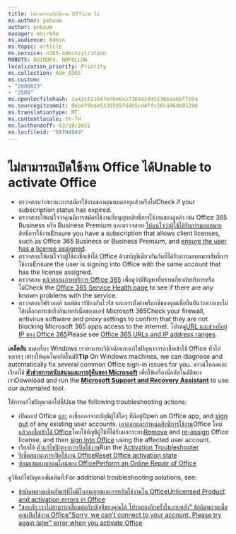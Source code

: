 ```yaml
---
title: ไม่สามารถเปิดใช้งาน Office ได้
ms.author: pebaum
author: pebaum
manager: mnirkhe
ms.audience: Admin
ms.topic: article
ms.service: o365-administration
ROBOTS: NOINDEX, NOFOLLOW
localization_priority: Priority
ms.collection: Adm_O365
ms.custom:
- "2000023"
- "3509"
ms.openlocfilehash: 3a42c221047e7be6a173694cd45136baa6bff39a
ms.sourcegitcommit: 0eb4f9bde53395b5fd4b5cd4ffc56ca96db91298
ms.translationtype: MT
ms.contentlocale: th-TH
ms.lasthandoff: 03/10/2021
ms.locfileid: "50704949"
---
```

# <a name="unable-to-activate-office"></a><span data-ttu-id="62523-102">ไม่สามารถเปิดใช้งาน Office ได้</span><span class="sxs-lookup"><span data-stu-id="62523-102">Unable to activate Office</span></span>

- <span data-ttu-id="62523-103">ตรวจสอบว่าสถานะการสมัครใช้งานของคุณหมดอายุแล้วหรือไม่</span><span class="sxs-lookup"><span data-stu-id="62523-103">Check if your subscription status has expired.</span></span>
- <span data-ttu-id="62523-104">ตรวจสอบให้แน่ใจว่าคุณมีการสมัครใช้งานที่อนุญาตสิทธิ์การใช้งานของลูกค้า เช่น Office 365 Business หรือ Business Premium และตรวจสอบ [ให้แน่ใจว่าผู้ใช้ได้รับการมอบหมาย](https://docs.microsoft.com/microsoft-365/admin/manage/assign-licenses-to-users?view=o365-worldwide)สิทธิ์การใช้งาน</span><span class="sxs-lookup"><span data-stu-id="62523-104">Ensure you have a subscription that allows client licenses, such as Office 365 Business or Business Premium, and [ensure the user has a license assigned](https://docs.microsoft.com/microsoft-365/admin/manage/assign-licenses-to-users?view=o365-worldwide).</span></span>
- <span data-ttu-id="62523-105">ตรวจสอบให้แน่ใจว่าผู้ใช้ลงชื่อเข้าใช้ Office ด้วยบัญชีเดียวกันกับที่ได้รับการมอบหมายสิทธิ์การใช้งาน</span><span class="sxs-lookup"><span data-stu-id="62523-105">Ensure the user is signing into Office with the same account that has the license assigned.</span></span>
- <span data-ttu-id="62523-106">ตรวจสอบ [หน้าสถานภาพบริการ Office 365](https://docs.microsoft.com/office365/enterprise/view-service-health) เพื่อดูว่ามีปัญหาที่ทราบเกี่ยวกับบริการหรือไม่</span><span class="sxs-lookup"><span data-stu-id="62523-106">Check the [Office 365 Service Health page](https://docs.microsoft.com/office365/enterprise/view-service-health) to see if there are any known problems with the service.</span></span>
- <span data-ttu-id="62523-107">ตรวจสอบไฟร์วอลล์ ซอฟต์แวร์ป้องกันไวรัส และการตั้งค่าพร็อกซีของคุณเพื่อยืนยันว่าพวกเขาไม่ได้บล็อกการเข้าถึงอินเทอร์เน็ตของแอป Microsoft 365</span><span class="sxs-lookup"><span data-stu-id="62523-107">Check your firewall, antivirus software and proxy settings to confirm that they are not blocking Microsoft 365 apps access to the internet.</span></span> <span data-ttu-id="62523-108">โปรดดู[URL และช่วงที่อยู่ IP ของ Office 365](https://docs.microsoft.com/office365/enterprise/urls-and-ip-address-ranges "URL และช่วงที่อยู่ IP ของ Office 365")</span><span class="sxs-lookup"><span data-stu-id="62523-108">Please see [Office 365 URLs and IP address ranges](https://docs.microsoft.com/office365/enterprise/urls-and-ip-address-ranges "Office 365 URLs and IP address ranges").</span></span>

<span data-ttu-id="62523-109">**เคล็ดลับ** บนเครื่อง Windows เราสามารถวินิจฉัยและแก้ไขปัญหาการลงชื่อเข้าใช้ Office ทั่วไปหลายๆ อย่างให้คุณโดยอัตโนมัติ</span><span class="sxs-lookup"><span data-stu-id="62523-109">**Tip** On Windows machines, we can diagnose and automatically fix several common Office sign-in issues for you.</span></span> <span data-ttu-id="62523-110">ดาวน์โหลดและเรียกใช้  **[ตัวช่วยการสนับสนุนและการกู้คืนของ Microsoft](https://aka.ms/SaRA-OfficeSignInScenario)** เพื่อใช้เครื่องมืออัตโนมัติของเรา</span><span class="sxs-lookup"><span data-stu-id="62523-110">Download and run the  **[Microsoft Support and Recovery Assistant](https://aka.ms/SaRA-OfficeSignInScenario)** to use our automated tool.</span></span>

<span data-ttu-id="62523-111">ใช้การแก้ไขปัญหาต่อไปนี้</span><span class="sxs-lookup"><span data-stu-id="62523-111">Use the following troubleshooting actions:</span></span>

- <span data-ttu-id="62523-112">เปิดแอป Office [และ](https://support.office.com/article/5a20dc11-47e9-4b6f-945d-478cb6d92071) ลงชื่อออกจากบัญชีผู้ใช้ใดๆ ที่มีอยู่</span><span class="sxs-lookup"><span data-stu-id="62523-112">Open an Office app, and [sign out](https://support.office.com/article/5a20dc11-47e9-4b6f-945d-478cb6d92071) of any existing user accounts.</span></span> <span data-ttu-id="62523-113">[เอาออก](https://docs.microsoft.com/microsoft-365/admin/manage/remove-licenses-from-users)[และกําหนดสิทธิ์การใช้งาน](https://docs.microsoft.com/microsoft-365/admin/manage/assign-licenses-to-users)Office ใหม่[แล้วลงชื่อเข้าใช้ Office](https://support.office.com/article/628ea040-f265-49de-b986-be09c3ebf8a9)โดยใช้บัญชีผู้ใช้ที่ได้รับผลกระทบ</span><span class="sxs-lookup"><span data-stu-id="62523-113">[Remove](https://docs.microsoft.com/microsoft-365/admin/manage/remove-licenses-from-users) and [re-assign](https://docs.microsoft.com/microsoft-365/admin/manage/assign-licenses-to-users) Office license, and then [sign into Office](https://support.office.com/article/628ea040-f265-49de-b986-be09c3ebf8a9) using the affected user account.</span></span>
- <span data-ttu-id="62523-114">เรียกใช้ [ตัวแก้ไขปัญหาการเปิดใช้งาน](https://aka.ms/SARA-OfficeActivation-Alchemy)</span><span class="sxs-lookup"><span data-stu-id="62523-114">Run the [Activation Troubleshooter](https://aka.ms/SARA-OfficeActivation-Alchemy)</span></span>
- [<span data-ttu-id="62523-115">รีเซ็ตสถานะการเปิดใช้งาน Office</span><span class="sxs-lookup"><span data-stu-id="62523-115">Reset Office activation state</span></span>](https://docs.microsoft.com/office365/troubleshoot/activation/reset-office-365-proplus-activation-state "รีเซ็ตสถานะการเปิดใช้งาน Office")
- [<span data-ttu-id="62523-116">ซ่อมแซมแบบออนไลน์ของ Office</span><span class="sxs-lookup"><span data-stu-id="62523-116">Perform an Online Repair of Office</span></span>](https://support.office.com/Article/7821d4b6-7c1d-4205-aa0e-a6b40c5bb88b?wt.mc_id=Alchemy_ClientDIA)

<span data-ttu-id="62523-117">ดูวิธีแก้ไขปัญหาเพิ่มเติมที่:</span><span class="sxs-lookup"><span data-stu-id="62523-117">For additional troubleshooting solutions, see:</span></span>  

- [<span data-ttu-id="62523-118">ข้อผิดพลาดผลิตภัณฑ์ที่ไม่มีใบอนุญาตและการเปิดใช้งานใน Office</span><span class="sxs-lookup"><span data-stu-id="62523-118">Unlicensed Product and activation errors in Office</span></span>](https://support.office.com/Article/0d23d3c0-c19c-4b2f-9845-5344fedc4380?wt.mc_id=Alchemy_ClientDIA)
- [<span data-ttu-id="62523-119">"ขออภัย เราไม่สามารถเชื่อมต่อกับบัญชีของคุณได้ โปรดลองอีกครั้งในภายหลัง" ข้อผิดพลาดเมื่อคุณเปิดใช้งาน Office</span><span class="sxs-lookup"><span data-stu-id="62523-119">"Sorry, we can't connect to your account. Please try again later" error when you activate Office</span></span>](https://docs.microsoft.com/office/troubleshoot/activation-installation/issue-when-activate-office-from-office-365)